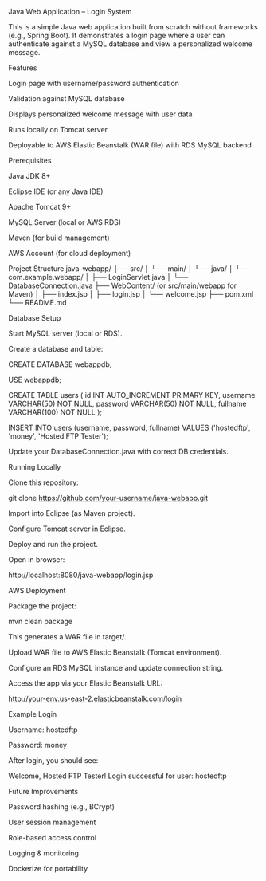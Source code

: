 Java Web Application – Login System

This is a simple Java web application built from scratch without frameworks (e.g., Spring Boot). It demonstrates a login page where a user can authenticate against a MySQL database and view a personalized welcome message.

Features

Login page with username/password authentication

Validation against MySQL database

Displays personalized welcome message with user data

Runs locally on Tomcat server

Deployable to AWS Elastic Beanstalk (WAR file) with RDS MySQL backend

Prerequisites

Java JDK 8+

Eclipse IDE (or any Java IDE)

Apache Tomcat 9+

MySQL Server (local or AWS RDS)

Maven (for build management)

AWS Account (for cloud deployment)

Project Structure
java-webapp/
 ├── src/
 │   └── main/
 │       └── java/
 │           └── com.example.webapp/
 │               ├── LoginServlet.java
 │               └── DatabaseConnection.java
 ├── WebContent/ (or src/main/webapp for Maven)
 │   ├── index.jsp
 │   ├── login.jsp
 │   └── welcome.jsp
 ├── pom.xml
 └── README.md

Database Setup

Start MySQL server (local or RDS).

Create a database and table:

CREATE DATABASE webappdb;

USE webappdb;

CREATE TABLE users (
    id INT AUTO_INCREMENT PRIMARY KEY,
    username VARCHAR(50) NOT NULL,
    password VARCHAR(50) NOT NULL,
    fullname VARCHAR(100) NOT NULL
);

INSERT INTO users (username, password, fullname)
VALUES ('hostedftp', 'money', 'Hosted FTP Tester');


Update your DatabaseConnection.java with correct DB credentials.

Running Locally

Clone this repository:

git clone https://github.com/your-username/java-webapp.git


Import into Eclipse (as Maven project).

Configure Tomcat server in Eclipse.

Deploy and run the project.

Open in browser:

http://localhost:8080/java-webapp/login.jsp

AWS Deployment

Package the project:

mvn clean package


This generates a WAR file in target/.

Upload WAR file to AWS Elastic Beanstalk (Tomcat environment).

Configure an RDS MySQL instance and update connection string.

Access the app via your Elastic Beanstalk URL:

http://your-env.us-east-2.elasticbeanstalk.com/login

Example Login

Username: hostedftp

Password: money

After login, you should see:

Welcome, Hosted FTP Tester!
Login successful for user: hostedftp

Future Improvements

Password hashing (e.g., BCrypt)

User session management

Role-based access control

Logging & monitoring

Dockerize for portability
